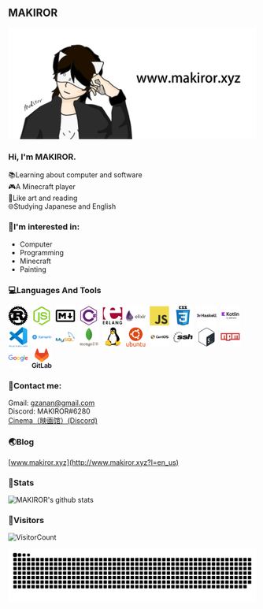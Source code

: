 ## MAKIROR

![MAKIROR](https://github.com/MAKIROR/MAKIROR/blob/main/Github.png)
    
    
### Hi, I'm MAKIROR.
📚Learning about computer and software    
🎮A Minecraft player    
🎨Like art and reading    
🌐Studying Japanese and English    


### 🤔I'm interested in:
- Computer
- Programming
- Minecraft
- Painting    

### 💻Languages And Tools
<div>
 <img src="https://github.com/devicons/devicon/blob/master/icons/rust/rust-plain.svg"width="40" height="40"/>&nbsp;
 <img src="https://github.com/devicons/devicon/blob/master/icons/nodejs/nodejs-original.svg"width="40" height="40"/>&nbsp;
 <img src="https://github.com/devicons/devicon/blob/master/icons/markdown/markdown-original.svg" width="40" height="40"/>&nbsp;
 <img src="https://github.com/devicons/devicon/blob/master/icons/csharp/csharp-line.svg" width="40" height="40"/>&nbsp;
 <img src="https://github.com/devicons/devicon/blob/master/icons/erlang/erlang-original-wordmark.svg" width="40" height="40"/>&nbsp;
 <img src=" https://github.com/devicons/devicon/blob/master/icons/elixir/elixir-original-wordmark.svg" width="40" height="40"/>&nbsp;
 <img src="https://github.com/devicons/devicon/blob/master/icons/javascript/javascript-original.svg" width="40" height="40"/>&nbsp;
 <img src="https://github.com/devicons/devicon/blob/master/icons/css3/css3-original-wordmark.svg" width="40" height="40"/>&nbsp;
 <img src="https://github.com/devicons/devicon/blob/master/icons/haskell/haskell-original-wordmark.svg" width="40" height="40"/>&nbsp;
 <img src="https://github.com/devicons/devicon/blob/master/icons/kotlin/kotlin-original-wordmark.svg" width="40" height="40"/>&nbsp;
 <img src="https://github.com/devicons/devicon/blob/master/icons/vscode/vscode-original-wordmark.svg" width="40" height="40"/>&nbsp;
 <img src="https://github.com/devicons/devicon/blob/master/icons/xamarin/xamarin-original-wordmark.svg" width="40" height="40"/>&nbsp;
 <img src="https://github.com/devicons/devicon/blob/master/icons/mysql/mysql-original-wordmark.svg" width="40" height="40"/>&nbsp;
 <img src="https://github.com/devicons/devicon/blob/master/icons/mongodb/mongodb-original-wordmark.svg" width="40" height="40"/>&nbsp;
 <img src="https://github.com/devicons/devicon/blob/master/icons/linux/linux-original.svg" width="40" height="40"/>&nbsp;
 <img src="https://github.com/devicons/devicon/blob/master/icons/ubuntu/ubuntu-plain-wordmark.svg" width="40" height="40"/>&nbsp;
 <img src="https://github.com/devicons/devicon/blob/master/icons/centos/centos-original-wordmark.svg" width="40" height="40"/>&nbsp;
 <img src="https://github.com/devicons/devicon/blob/master/icons/ssh/ssh-original-wordmark.svg" width="40" height="40"/>&nbsp;
 <img src="https://github.com/devicons/devicon/blob/master/icons/bash/bash-original.svg" width="40" height="40"/>&nbsp;
 <img src="https://github.com/devicons/devicon/blob/master/icons/npm/npm-original-wordmark.svg" width="40" height="40"/>&nbsp;
 <img src="https://github.com/devicons/devicon/blob/master/icons/google/google-original-wordmark.svg" width="40" height="40"/>&nbsp;
 <img src="https://github.com/devicons/devicon/blob/master/icons/gitlab/gitlab-original-wordmark.svg" width="40" height="40"/>&nbsp;
 
</div>

### 📒Contact me:
Gmail: gzanan@gmail.com    
Discord: MAKIROR#6280    
[Cinema（映画馆）(Discord)](https://discord.gg/TJFeJgfKqe)

### 🌏Blog 
[www.makiror.xyz](http://www.makiror.xyz?l=en_us)    

### 📅Stats

![MAKIROR's github stats](https://github-readme-stats.vercel.app/api/?username=MAKIROR&show_icons=true&theme=algolia&count_private=true)

### 👀Visitors
![VisitorCount](https://profile-counter.glitch.me/MAKIROR/count.svg)

![](https://github.com/MAKIROR/MAKIROR/blob/output/github-contribution-grid-snake.svg)
<br>
